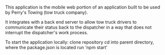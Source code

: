 This application is the mobile web portion of an application built to be used by Perry's Towing (tow truck company).

It integrates with a back end server to allow tow truck drivers to communicate their status back to the dispatcher in a way that does not interrupt the dispatcher's work process.

To start the application locally:
clone repository
cd into parent directory, where the package.json is located
run 'npm start'